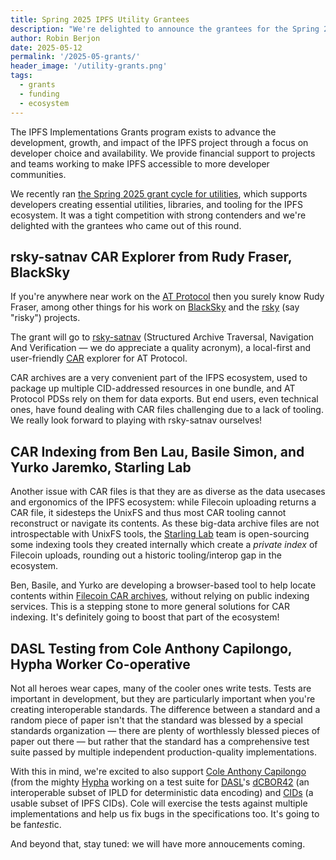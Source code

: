 ```yaml
---
title: Spring 2025 IPFS Utility Grantees
description: "We're delighted to announce the grantees for the Spring 2025 round of IPFS Utility Grants."
author: Robin Berjon
date: 2025-05-12
permalink: '/2025-05-grants/'
header_image: '/utility-grants.png'
tags:
  - grants
  - funding
  - ecosystem
---
```


The IPFS Implementations Grants program exists to advance the development, growth, and impact of the IPFS project
through a focus on developer choice and availability. We provide financial support to projects and teams working to
make IPFS accessible to more developer communities.

We recently ran [the Spring 2025 grant cycle for utilities](https://ipfsgrants.io/utility-grants/), which supports
developers creating essential utilities, libraries, and tooling for the IPFS ecosystem. It was a tight competition with strong contenders
and we're delighted with the grantees who came out of this round.

## rsky-satnav CAR Explorer from Rudy Fraser, BlackSky

If you're anywhere near work on the [AT Protocol](https://atproto.com/) then you surely know Rudy Fraser, among other things for his
work on [BlackSky](https://www.blackskyweb.xyz/) and the [rsky](https://github.com/blacksky-algorithms/rsky)
(say "risky") projects.

The grant will go to [rsky-satnav](https://github.com/blacksky-algorithms/rsky/tree/main/rsky-satnav) (Structured
Archive Traversal, Navigation And Verification — we do appreciate a quality acronym), a local-first and user-friendly
[CAR](https://dasl.ing/car.html) explorer for AT Protocol.

CAR archives are a very convenient part of the IFPS ecosystem, used to package up multiple CID-addressed resources
in one bundle, and AT Protocol PDSs rely on them for data exports. But end users, even technical ones, have found
dealing with CAR files challenging due to a lack of tooling. We really look forward to playing with rsky-satnav
ourselves!

## CAR Indexing from Ben Lau, Basile Simon, and Yurko Jaremko, Starling Lab

Another issue with CAR files is that they are as diverse as the data usecases and ergonomics of the IPFS ecosystem:
while Filecoin uploading returns a CAR file, it sidesteps the UnixFS and thus most CAR tooling cannot reconstruct or
navigate its contents. As these big-data archive files are not introspectable with UnixFS tools, the [Starling Lab](https://starlinglab.org/) team is open-sourcing
some indexing tools they created internally which create a _private index_ of Filecoin uploads, rounding out a historic
tooling/interop gap in the ecosystem.

Ben, Basile, and Yurko are developing a browser-based tool to help
locate contents within [Filecoin CAR archives](https://spec.filecoin.io/systems/filecoin_files/piece/), without relying on
public indexing services. This is a stepping stone to more general solutions for CAR indexing. It's definitely going to
boost that part of the ecosystem!

## DASL Testing from Cole Anthony Capilongo, Hypha Worker Co-operative

Not all heroes wear capes, many of the cooler ones write tests. Tests are important in development, but they
are particularly important when you're creating interoperable standards. The difference between a standard and
a random piece of paper isn't that the standard was blessed by a special standards organization — there are
plenty of worthlessly blessed pieces of paper out there — but rather that the standard has a comprehensive test
suite passed by multiple independent production-quality implementations.

With this in mind, we're excited to also support [Cole Anthony Capilongo](https://hypha.coop/people/#Cole%20Anthony%20Capilongo)
(from the mighty [Hypha](https://hypha.coop/) working on a test suite for [DASL](https://dasl.ing/)'s
[dCBOR42](https://dasl.ing/dcbor42.html) (an interoperable subset of IPLD for deterministic data encoding) and
[CIDs](https://dasl.ing/cid.html) (a usable subset of IPFS CIDs). Cole will exercise the tests against
multiple implementations and help us fix bugs in the specifications too. It's going to be
fan<em>test</em>ic.

And beyond that, stay tuned: we will have more annoucements coming.
